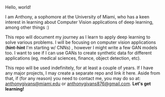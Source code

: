 Hello, world!

I am Anthony, a sophomore at the University of Miami, who has a keen interest in learning about Computer Vision 
applications of deep learning, among other things :) 

This repo will document my journey as I learn to apply deep learning to solve various problems. I will be focusing on
computer vision applications (**hint-hint** I'm starting w/ CNNs) , however I might write a few GAN models too. I want to see if I can use GANs to create
synthetic data for different applications (eg, medical sciences, finance, object detection, etc).

This repo will be used indefinitely, for at least a couple of years. If I have any major projects, I may create a
separate repo and link it here. Aside from that, if (for any reason) you need to contact me, you may do so at:
anthonygivans@miami.edu or anthonygivans876@gmail.com. **Let's get learning!**
